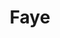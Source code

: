 ---
git: https://github.com/faye/faye
logohandle: jcoglan_faye
sort: faye
title: Faye
website: https://faye.jcoglan.com/
---